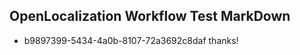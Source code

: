 ## OpenLocalization Workflow Test MarkDown
* b9897399-5434-4a0b-8107-72a3692c8daf thanks!

<!--HONumber=Jul16_HO4-->


